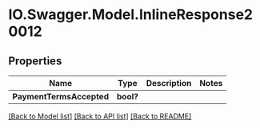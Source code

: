# IO.Swagger.Model.InlineResponse20012
## Properties

Name | Type | Description | Notes
------------ | ------------- | ------------- | -------------
**PaymentTermsAccepted** | **bool?** |  | 

[[Back to Model list]](../README.md#documentation-for-models) [[Back to API list]](../README.md#documentation-for-api-endpoints) [[Back to README]](../README.md)


